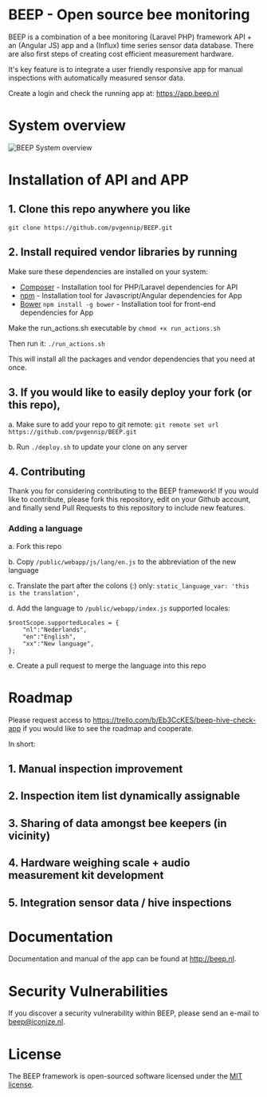 # BEEP - Open source bee monitoring


BEEP is a combination of a bee monitoring (Laravel PHP) framework API + an (Angular JS) app and a (Influx) time series sensor data database. There are also first steps of creating cost efficient measurement hardware.

It's key feature is to integrate a user friendly responsive app for manual inspections with automatically measured sensor data.

Create a login and check the running app at: https://app.beep.nl


# System overview
![BEEP System overview](https://github.com/pvgennip/BEEP/raw/master/system-overview.png)


# Installation of API and APP

## 1. Clone this repo anywhere you like
```git clone https://github.com/pvgennip/BEEP.git```

## 2. Install required vendor libraries by running 

Make sure these dependencies are installed on your system:

* [Composer](https://getcomposer.org/download/) - Installation tool for PHP/Laravel dependencies for API
* [npm](https://www.npmjs.com/get-npm) - Installation tool for Javascript/Angular dependencies for App
* [Bower](https://bower.io/) ```npm install -g bower``` - Installation tool for front-end dependencies for App

Make the run_actions.sh executable by ```chmod +x run_actions.sh```

Then run it: ```./run_actions.sh```

This will install all the packages and vendor dependencies that you need at once.

## 3. If you would like to easily deploy your fork (or this repo), 

a. Make sure to add your repo to git remote: ```git remote set url https://github.com/pvgennip/BEEP.git```

b. Run ```./deploy.sh``` to update your clone on any server

## 4. Contributing

Thank you for considering contributing to the BEEP framework! If you would like to contribute, please fork this repository, edit on your Github account, and finally send Pull Requests to this repository to include new features.

### Adding a language
a. Fork this repo

b. Copy ```/public/webapp/js/lang/en.js``` to the abbreviation of the new language

c. Translate the part after the colons (:) only: ```static_language_var: 'this is the translation',```

d. Add the language to ```/public/webapp/index.js``` supported locales:
```
$rootScope.supportedLocales = {
    "nl":"Nederlands", 
    "en":"English",
    "xx":"New language",
};
```
e. Create a pull request to merge the language into this repo

# Roadmap

Please request access to https://trello.com/b/Eb3CcKES/beep-hive-check-app if you would like to see the roadmap and cooperate.

In short:
## 1. Manual inspection improvement
## 2. Inspection item list dynamically assignable
## 3. Sharing of data amongst bee keepers (in vicinity)
## 4. Hardware weighing scale + audio measurement kit development
## 5. Integration sensor data / hive inspections


# Documentation

Documentation and manual of the app can be found at http://beep.nl. 


# Security Vulnerabilities

If you discover a security vulnerability within BEEP, please send an e-mail to beep@iconize.nl.

# License

The BEEP framework is open-sourced software licensed under the [MIT license](http://opensource.org/licenses/MIT).
